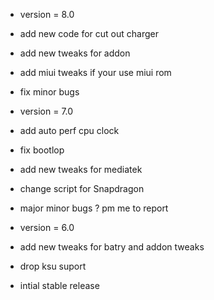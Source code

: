 - version = 8.0
- add new code for cut out charger
- add new tweaks for addon
- add miui tweaks if your use miui rom 
- fix minor bugs

- version = 7.0
- add auto perf cpu clock
- fix bootlop
- add new tweaks for mediatek
- change script for Snapdragon 
- major minor bugs ? pm me to report

- version = 6.0
- add new tweaks for batry and addon tweaks
- drop ksu suport
- intial stable release 